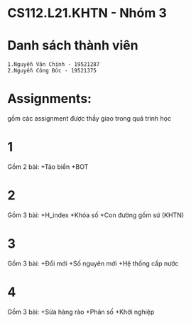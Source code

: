 # CS112.L21.KHTN - Nhóm 3
# Danh sách thành viên
    1.Nguyễn Văn Chính - 19521287
    2.Nguyễn Công Đức - 19521375
# Assignments: 
gồm các assignment được thầy giao trong quá trình học
# 1
Gồm 2 bài:
+Tảo biển
+BOT
# 2
Gồm 3 bài:
+H_index
+Khóa số
+Con đường gốm sứ (KHTN)
# 3
Gồm 3 bài:
+Đổi mới
+Số nguyên mới
+Hệ thống cấp nước
# 4
Gồm 3 bài:
+Sửa hàng rào
+Phân số
+Khởi nghiệp

